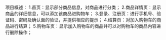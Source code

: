 项目概述：
1.首页：显示部分商品信息，对商品进行分类；
2.商品详情页：显示商品的详细信息，可以添加该商品进购物车；
3.登录、注册页：进行手机号、验证码、密码及确认面的验证，并提供相应的提示；
4.结算页：对加入购物车的商品进行结算；
5.购物车页：显示加入购物车的商品并可以对购物车的商品内容进行删除操作；